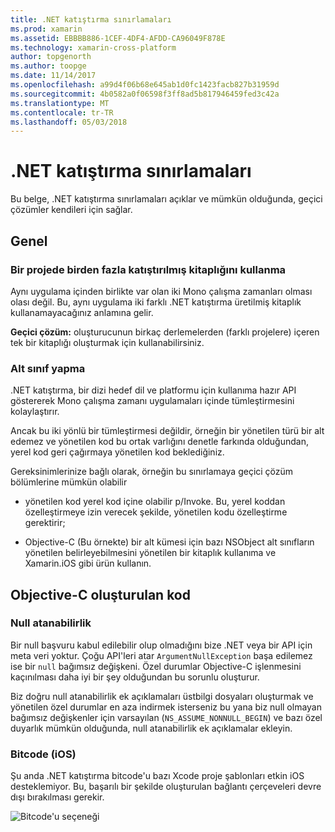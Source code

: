 ```yaml
---
title: .NET katıştırma sınırlamaları
ms.prod: xamarin
ms.assetid: EBBBB886-1CEF-4DF4-AFDD-CA96049F878E
ms.technology: xamarin-cross-platform
author: topgenorth
ms.author: toopge
ms.date: 11/14/2017
ms.openlocfilehash: a99d4f06b68e645ab1d0fc1423facb827b31959d
ms.sourcegitcommit: 4b0582a0f06598f3ff8ad5b817946459fed3c42a
ms.translationtype: MT
ms.contentlocale: tr-TR
ms.lasthandoff: 05/03/2018
---
```

# <a name="net-embedding-limitations"></a>.NET katıştırma sınırlamaları

Bu belge, .NET katıştırma sınırlamaları açıklar ve mümkün olduğunda, geçici çözümler kendileri için sağlar.

## <a name="general"></a>Genel

### <a name="use-more-than-one-embedded-library-in-a-project"></a>Bir projede birden fazla katıştırılmış kitaplığını kullanma

Aynı uygulama içinden birlikte var olan iki Mono çalışma zamanları olması olası değil. Bu, aynı uygulama iki farklı .NET katıştırma üretilmiş kitaplık kullanamayacağınız anlamına gelir.

**Geçici çözüm:** oluşturucunun birkaç derlemelerden (farklı projelere) içeren tek bir kitaplığı oluşturmak için kullanabilirsiniz.

### <a name="subclassing"></a>Alt sınıf yapma

.NET katıştırma, bir dizi hedef dil ve platformu için kullanıma hazır API göstererek Mono çalışma zamanı uygulamaları içinde tümleştirmesini kolaylaştırır.

Ancak bu iki yönlü bir tümleştirmesi değildir, örneğin bir yönetilen türü bir alt edemez ve yönetilen kod bu ortak varlığını denetle farkında olduğundan, yerel kod geri çağırmaya yönetilen kod beklediğiniz.

Gereksinimlerinize bağlı olarak, örneğin bu sınırlamaya geçici çözüm bölümlerine mümkün olabilir

* yönetilen kod yerel kod içine olabilir p/Invoke. Bu, yerel koddan özelleştirmeye izin verecek şekilde, yönetilen kodu özelleştirme gerektirir;

* Objective-C (Bu örnekte) bir alt kümesi için bazı NSObject alt sınıfların yönetilen belirleyebilmesini yönetilen bir kitaplık kullanıma ve Xamarin.iOS gibi ürün kullanın.

## <a name="objective-c-generated-code"></a>Objective-C oluşturulan kod

### <a name="nullability"></a>Null atanabilirlik

Bir null başvuru kabul edilebilir olup olmadığını bize .NET veya bir API için meta veri yoktur. Çoğu API'leri atar `ArgumentNullException` başa edilemez ise bir `null` bağımsız değişkeni. Özel durumlar Objective-C işlenmesini kaçınılması daha iyi bir şey olduğundan bu sorunlu oluşturur.

Biz doğru null atanabilirlik ek açıklamaları üstbilgi dosyaları oluşturmak ve yönetilen özel durumlar en aza indirmek isterseniz bu yana biz null olmayan bağımsız değişkenler için varsayılan (`NS_ASSUME_NONNULL_BEGIN`) ve bazı özel duyarlık mümkün olduğunda, null atanabilirlik ek açıklamalar ekleyin.

### <a name="bitcode-ios"></a>Bitcode (iOS)

Şu anda .NET katıştırma bitcode'u bazı Xcode proje şablonları etkin iOS desteklemiyor. Bu, başarılı bir şekilde oluşturulan bağlantı çerçeveleri devre dışı bırakılması gerekir.

![Bitcode'u seçeneği](images/ios-bitcode-option.png)
